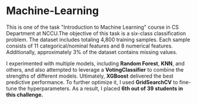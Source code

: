 # Machine-Learning
This is one of the task "Introduction to Machine Learning" course in CS Department  at NCCU.The objective of this task is a six-class classification problem. The dataset includes totaling 4,800 training samples. Each sample consists of 11 categorical/nominal features and 8 numerical features. Additionally, approximately 3% of the dataset contains missing values.  

I experimented with multiple models, including **Random Forest**, **KNN**, and others, and also attempted to leverage a **VotingClassifier** to combine the strengths of different models. Ultimately, **XGBoost** delivered the best predictive performance. To further optimize it, I used **GridSearchCV** to fine-tune the hyperparameters. As a result, I placed **6th out of 39 students in this challenge.**
